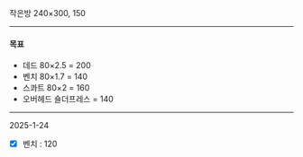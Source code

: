 작은방
240×300, 150

***
#### 목표
- 데드 80×2.5 = 200
- 벤치 80×1.7 = 140
- 스콰트 80×2 = 160
- 오버헤드 숄더프레스 = 140
***

2025-1-24
- [x] 벤치 : 120